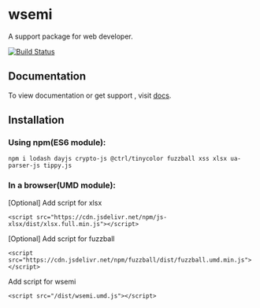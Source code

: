 # wsemi
A support package for web developer.

[![Build Status](https://travis-ci.org/yuda-lyu/wsemi.svg?branch=master)](https://travis-ci.org/yuda-lyu/wsemi)

## Documentation
To view documentation or get support , visit [docs](https://yuda-lyu.github.io/wsemi/wsemi.html).

## Installation
### Using npm(ES6 module):
```alias
npm i lodash dayjs crypto-js @ctrl/tinycolor fuzzball xss xlsx ua-parser-js tippy.js
```

### In a browser(UMD module):
[Optional] Add script for xlsx
```alias
<script src="https://cdn.jsdelivr.net/npm/js-xlsx/dist/xlsx.full.min.js"></script>
```
[Optional] Add script for fuzzball
```alias
<script src="https://cdn.jsdelivr.net/npm/fuzzball/dist/fuzzball.umd.min.js"></script>
```
Add script for wsemi
```alias
<script src="/dist/wsemi.umd.js"></script>
```